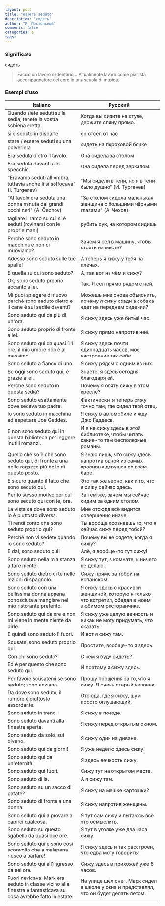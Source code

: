 ```yaml
---
layout: post
title: "essere seduto"
description: "сидеть"
author: "И. Постольный"
comments: false
categories: e
tags:
---
```


### Significato

сидеть

> Faccio un lavoro sedentario... Attualmente lavoro come pianista accompagnatore del coro in una scuola di musica.

### Esempi d'uso

| Italiano | Русский |
|----------|---------|
|Quando siete seduti sulla sedia, tenete la vostra schiena eretta.|Когда вы сидите на стуле, держите спину прямо.|
|si è seduto in disparte|он отсел от нас|
|stare / essere seduti su una polveriera|сидеть на пороховой бочке|
|Era seduta dietro il tavolo.|Она сидела за столом|
|Era seduta davanti allo specchio.|Она сидела перед зеркалом.|
|"Eravamo seduti all'ombra, tuttavia anche lì si soffocava" (I. Turgenev)|"Мы сидели в тени, но и в тени было душно" (И. Тургенев)|
|"Al tavolo era seduta una donna minuta dai grandi occhi neri" (A. Čechov)|"За столом сидела маленькая женщина с большими чёрными глазами" (А. Чехов)|
|tagliare il ramo su cui si è seduti (rovinarsi con le proprie mani)|рубить сук, на котором сидишь|
|Perché sono seduto in macchina e non ci muoviamo?|Зачем я сел в машину, чтобы стоять на месте?|
|Adesso sono seduto sulle tue spalle!|А теперь я сижу у тебя на плечах.|
|È quella su cui sono seduto?|А, так вот на чём я сижу?|
|Ok, sono seduto proprio accanto a lei.|Так. Я сел прямо рядом с ней.|
|Mi puoi spiegare di nuovo perché sono seduto dietro e il cane è sul sedile davanti?|Можешь мне снова объяснить, почему я сижу сзади а собака едет на переднем сидении?|
|Sono seduto qui da più di un'ora.|Я сижу здесь уже битый час.|
|Sono seduto proprio di fronte a lei.|Я сижу прямо напротив неё.|
|Sono seduto qui da quasi 11 ore, il mio umore non è al massimo.|Я сижу здесь почти одиннадцать часов, моё настроение так себе.|
|Sono seduto a fianco di uno.|Я сижу рядом с одним из них.|
|Se oggi sono seduto qui, è grazie a lei.|Знаете, я здесь сегодня благодаря ей.|
|Perché sono seduto in questa sedia?|Почему я опять сижу в этом кресле?|
|Sono seduto esattamente dove sedeva tuo padre.|Фактически, я теперь сижу точно там, где сидел твой отец.|
|Io sono seduto in macchina ad aspettare Joe Geddes.|Я сижу в автомобиле и жду Джо Геддеса.|
|E non sono seduto qui in questa biblioteca per leggere inutili romanzi.|И я не сижу здесь в этой библиотеке, чтобы читать какие-то там бесполезные романы.|
|Quello che so è che sono seduto qui, di fronte a una delle ragazze più belle di questo posto.|Я знаю лишь, что сижу здесь напротив одной из самых красивых девушек во всём баре.|
|È sicuro quanto il fatto che sono seduto qui.|Это так же верно, как и то, что я сижу сейчас здесь.|
|Per lo stesso motivo per cui sono seduto qui con te, ora.|За тем же, зачем мы сейчас сидим за одним столом.|
|La vista da dove sono seduto io è piuttosto diversa.|Мне отсюда всё видится совершенно иначе.|
|Ti rendi conto che sono seduto proprio qui?|Ты вообще осознаешь то, что я сейчас сижу перед тобой?|
|Perché non vi sedete quando io sono seduto?|Почему вы не сядете, когда я сижу?|
|E dai, sono seduto qui!|Алё, я вообще-то тут сижу!|
|Sono seduto nella mia stanza a fare niente.|Я сижу тут, в комнате, и ничего не делаю.|
|Sono seduto dietro di te nelle lezioni di spagnolo.|Сижу прямо за тобой на испанском.|
|Sono seduto con una bellissima donna appena conosciuta a mangiare nel mio ristorante preferito.|Я сижу здесь с красивой женщиной, которую я только что встретил, обедая в моем любимом ресторанчике.|
|Sono seduto qui da ore e non mi viene in mente niente da dirle.|Я сижу уже целую вечность и никак не могу придумать, что сказать.|
|E quindi sono seduto lì fuori.|И вот я сижу там.|
|Scusate, sono seduto proprio qui.|Простите, вообще-то я здесь.|
|Con chi sono seduto?|С кем я буду сидеть?|
|Ed è per questo che sono seduto qui.|И поэтому я сижу здесь.|
|Per favore scusatemi se sono seduto; sono anziano.|Прошу прощения за то, что я сижу. Я очень старый человек.|
|Da dove sono seduto, il rumore è piuttosto assordante.|Отсюда, где я сижу, шум просто оглушающий.|
|Sono seduto in treno.|Я сижу в поезде.|
|Sono seduto davanti alla finestra aperta.|Я сижу перед открытым окном.|
|Sono seduto da solo, sul divano.|Я сижу один на диване.|
|Sono seduto qui da giorni!|Я уже неделю здесь сижу!|
|Sono seduto qui da un'eternità.|Я здесь вечность сижу.|
|Sono seduto qui fuori.|Сижу тут на открытом месте.|
|Sono seduto di là.|А я сижу там.|
|Sono seduto su un sacco di patate?|Я сижу на мешке картошки?|
|Sono seduto di fronte a una donna.|Я сижу напротив женщины.|
|Sono seduto qui a provare a capirci qualcosa.|Я тут сам сижу и пытаюсь всё это осмыслить.|
|Sono seduto su questo sgabello da quasi due ore.|Я тут в уголке уже два часа сижу.|
|Sono seduto qui e sono così sconvolto che a malapena riesco a parlare!|Я сижу здесь и так расстроен, что едва могу говорить!|
|Sono seduto qui all'ingresso da sei ore.|Сижу здесь в прихожей уже 6 часов.|
|Fuori nevicava. Mark era seduto in classe vicino alla finestra e fantasticava su cosa avrebbe fatto in estate.|На улице шёл снег. Марк сидел в школе у окна и представлял, что он будет делать летом.|